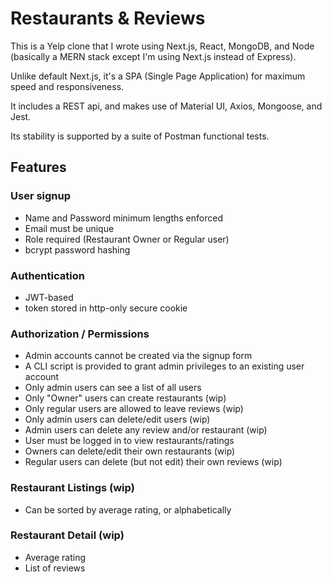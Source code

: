 # Restaurants & Reviews

This is a Yelp clone that I wrote using Next.js, React, MongoDB, and Node (basically a MERN stack except I'm using Next.js instead of Express).

Unlike default Next.js, it's a SPA (Single Page Application) for maximum speed and responsiveness.

It includes a REST api, and makes use of Material UI, Axios, Mongoose, and Jest.

Its stability is supported by a suite of Postman functional tests.

## Features

### User signup

* Name and Password minimum lengths enforced
* Email must be unique
* Role required (Restaurant Owner or Regular user)
* bcrypt password hashing

### Authentication

* JWT-based
* token stored in http-only secure cookie

### Authorization / Permissions

* Admin accounts cannot be created via the signup form
* A CLI script is provided to grant admin privileges to an existing user account
* Only admin users can see a list of all users
* Only "Owner" users can create restaurants (wip)
* Only regular users are allowed to leave reviews (wip)
* Only admin users can delete/edit users (wip)
* Admin users can delete any review and/or restaurant (wip)
* User must be logged in to view restaurants/ratings
* Owners can delete/edit their own restaurants (wip)
* Regular users can delete (but not edit) their own reviews (wip)

### Restaurant Listings (wip)

* Can be sorted by average rating, or alphabetically

### Restaurant Detail (wip)

* Average rating
* List of reviews
